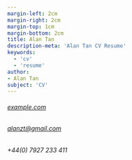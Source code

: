 ```yaml
---
margin-left: 2cm
margin-right: 2cm
margin-top: 1cm
margin-bottom: 2cm
title: Alan Tan
description-meta: 'Alan Tan CV Resume'
keywords:
  - 'cv'
  - 'resume'
author:
- Alan Tan
subject: 'CV'
---
```



###### [example.com](https://example.com)
###### [alanzt@gmail.com](mailto:alanzt+work@gmail.com)
###### +44(0) 7927 233 411
